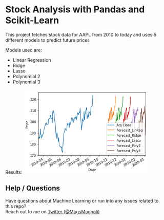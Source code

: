 # Stock Analysis with Pandas and Scikit-Learn

This project fetches stock data for AAPL from 2010 to today and uses 5 different models to predict future prices

Models used are:
* Linear Regression
* Ridge
* Lasso
* Polynomial 2
* Polynomial 3

Results:
![Results Screenshot](docs/results.png?raw=true)

## Help / Questions

Have questions about Machine Learning or run into any issues related to this repo?  
Reach out to me on [Twitter (@MagsMagnoli)](https://twitter.com/magsmagnoli)

